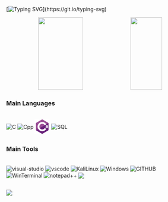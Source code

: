 [![Typing SVG](https://readme-typing-svg.herokuapp.com/?color=ffffff&size=50&center=true&vCenter=true&width=1000&lines=HI!;My+Name+is+CYBERWARE;Welcome+to+my+GITHUB+Repository;)](https://git.io/typing-svg)

<div align="center">  
  <img width="49%" height="195px" src="https://github-readme-stats.vercel.app/api?username=CYBERWARE-SEGURITY&show_icons=true&count_private=true&hide_border=true&title_color=00bfbf&icon_color=00bfbf&text_color=c9d1d9&bg_color=0d1117"/> 
  <img width="41%" height="195px" src="https://github-readme-stats.vercel.app/api/top-langs/?username=CYBERWARE-SEGURITY&layout=compact&hide_border=true&title_color=00bfbf&text_color=00bfbf&bg_color=0d1117" />
</div>

### Main Languages
<div style="display: inline_block"><br>
  <img align="center" alt="C" height="40" width="40" src="https://cdn.jsdelivr.net/gh/devicons/devicon@latest/icons/c/c-original.svg">
  <img align="center" alt="Cpp" height="40" width="40" src="https://cdn.jsdelivr.net/gh/devicons/devicon@latest/icons/cplusplus/cplusplus-original.svg">
  <img align="center" alt="Csharp" height="40" width="40" src="https://raw.githubusercontent.com/devicons/devicon/master/icons/csharp/csharp-original.svg">
  <img align="center" alt="SQL" height="40" width="40" src="https://cdn.icon-icons.com/icons2/2107/PNG/512/file_type_sql_icon_130152.png">
</div>

##

### Main Tools
<div style="display: inline_block"><br>
  <img align="center" alt="visual-studio" height="40" width="40" src="https://cdn.icon-icons.com/icons2/195/PNG/256/Visual_Studio_23517.png">
    <img align="center" alt="vscode" height="50" width="50" src="https://cdn.icon-icons.com/icons2/3053/PNG/512/microsoft_visual_studio_code_alt_macos_bigsur_icon_189955.png">
    <img align="center" alt="KaliLinux" height="40" width="40" src="https://cdn.icon-icons.com/icons2/46/PNG/128/linux_penguin_animal_9362.png">
    <img align="center" alt="Windows" height="40" width="40" src="https://cdn.icon-icons.com/icons2/5/PNG/256/windows_284.png">
    <img align="center" alt="GITHUB" height="40" width="40" src="https://cdn.icon-icons.com/icons2/936/PNG/512/github-logo_icon-icons.com_73546.png">
    <img align="center" alt="WinTerminal" height="40" width="40" src="https://cdn.icon-icons.com/icons2/3266/PNG/512/terminal_box_icon_207302.png">
    <img align="center" alt="notepad++" height="40" width="40" src="https://cdn.icon-icons.com/icons2/153/PNG/256/notepad_21851.png">
    <img align="center" alt=" " height="40" width="40" src="">
</div>
  
  ##
 
<div> 
  <a href="https://www.youtube.com/@CYBERWARE-TECH" target="_blank"><img src="https://img.shields.io/badge/YouTube-FF0000?style=for-the-badge&logo=youtube&logoColor=white" target="_blank"></a>
</div>
